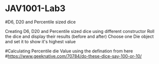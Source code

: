 # JAV1001-Lab3

#D6, D20 and Percentile sized dice

Creating D6, D20 and Percentile sized dice using different constructor
Roll the dice and display their results (before and after)
Choose one Die object and set it to show it's highest value

#Calculating Percentile die Value using the defination from here
#https://www.geeknative.com/70784/do-these-dice-say-100-or-10/
